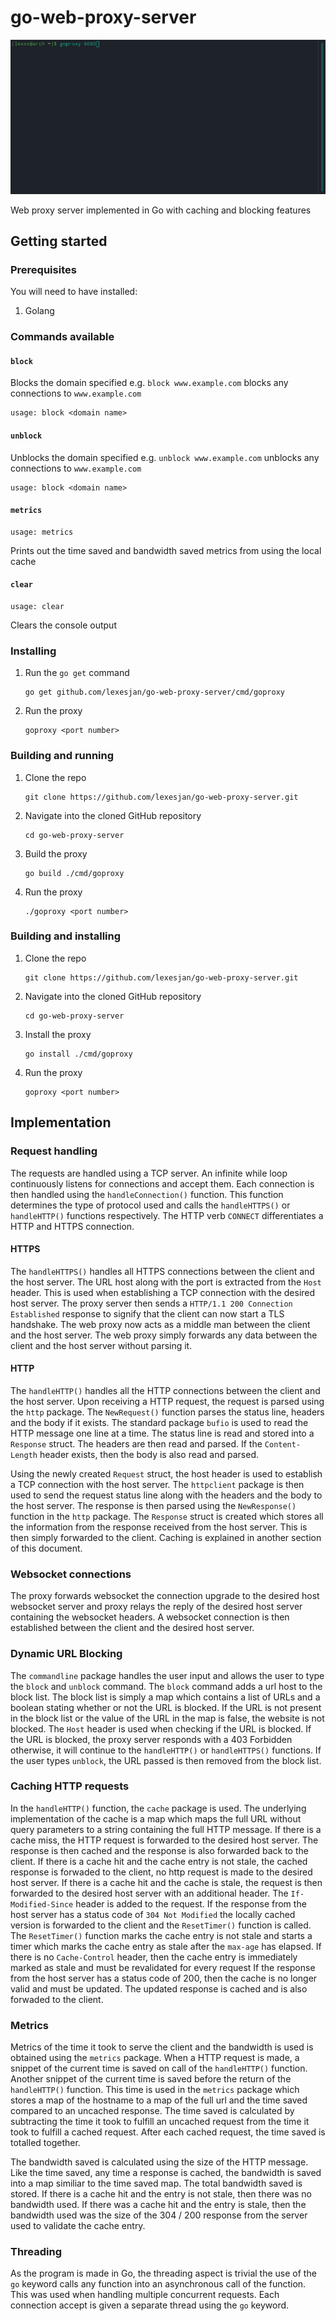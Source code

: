 # go-web-proxy-server

![banner](.github/images/banner.gif)

Web proxy server implemented in Go with caching and blocking features

## Getting started

### Prerequisites

You will need to have installed:

1. Golang

### Commands available

#### `block`

Blocks the domain specified e.g. `block www.example.com` blocks any
connections to `www.example.com`

```
usage: block <domain name>
```

#### `unblock`

Unblocks the domain specified e.g. `unblock www.example.com` unblocks any
connections to `www.example.com`

```
usage: block <domain name>
```

#### `metrics`

```
usage: metrics
```

Prints out the time saved and bandwidth saved metrics from using the local
cache

#### `clear`

```
usage: clear
```

Clears the console output

### Installing

1. Run the `go get` command
   ```
   go get github.com/lexesjan/go-web-proxy-server/cmd/goproxy
   ```
1. Run the proxy
   ```
   goproxy <port number>
   ```

### Building and running

1. Clone the repo
   ```
   git clone https://github.com/lexesjan/go-web-proxy-server.git
   ```
1. Navigate into the cloned GitHub repository
   ```
   cd go-web-proxy-server
   ```
1. Build the proxy
   ```
   go build ./cmd/goproxy
   ```
1. Run the proxy
   ```
   ./goproxy <port number>
   ```

### Building and installing

1. Clone the repo
   ```
   git clone https://github.com/lexesjan/go-web-proxy-server.git
   ```
1. Navigate into the cloned GitHub repository
   ```
   cd go-web-proxy-server
   ```
1. Install the proxy
   ```
   go install ./cmd/goproxy
   ```
1. Run the proxy
   ```
   goproxy <port number>
   ```

## Implementation

### Request handling

The requests are handled using a TCP server. An infinite while loop
continuously listens for connections and accept them. Each connection is then
handled using the `handleConnection()` function. This function determines the
type of protocol used and calls the `handleHTTPS()` or `handleHTTP()`
functions respectively. The HTTP verb `CONNECT` differentiates a HTTP and
HTTPS connection.

#### HTTPS

The `handleHTTPS()` handles all HTTPS connections between the client and the
host server. The URL host along with the port is extracted from the `Host`
header. This is used when establishing a TCP connection with the desired host
server. The proxy server then sends a `HTTP/1.1 200 Connection Established`
response to signify that the client can now start a TLS handshake. The web
proxy now acts as a middle man between the client and the host server. The
web proxy simply forwards any data between the client and the host server
without parsing it.

#### HTTP

The `handleHTTP()` handles all the HTTP connections between the client and
the host server. Upon receiving a HTTP request, the request is parsed using
the `http` package. The `NewRequest()` function parses the status line,
headers and the body if it exists. The standard package `bufio` is used to
read the HTTP message one line at a time. The status line is read and stored
into a `Response` struct. The headers are then read and parsed. If the
`Content-Length` header exists, then the body is also read and parsed.

Using the newly created `Request` struct, the host header is used to
establish a TCP connection with the host server. The `httpclient` package is
then used to send the request status line along with the headers and the body
to the host server. The response is then parsed using the `NewResponse()`
function in the `http` package. The `Response` struct is created which stores
all the information from the response received from the host server. This is
then simply forwarded to the client. Caching is explained in another section
of this document.

### Websocket connections

The proxy forwards websocket the connection upgrade to the desired host
websocket server and proxy relays the reply of the desired host server
containing the websocket headers. A websocket connection is then established
between the client and the desired host server.

### Dynamic URL Blocking

The `commandline` package handles the user input and allows the user to type
the `block` and `unblock` command. The `block` command adds a url host to the
block list. The block list is simply a map which contains a list of URLs and
a boolean stating whether or not the URL is blocked. If the URL is not
present in the block list or the value of the URL in the map is false, the
website is not blocked. The `Host` header is used when checking if the URL is
blocked. If the URL is blocked, the proxy server responds with a 403
Forbidden otherwise, it will continue to the `handleHTTP()` or
`handleHTTPS()` functions. If the user types `unblock`, the URL passed is
then removed from the block list.

### Caching HTTP requests

In the `handleHTTP()` function, the `cache` package is used. The underlying
implementation of the cache is a map which maps the full URL without query
parameters to a string containing the full HTTP message. If there is a cache
miss, the HTTP request is forwarded to the desired host server. The response
is then cached and the response is also forwarded back to the client. If
there is a cache hit and the cache entry is not stale, the cached response is
forwaded to the client, no http request is made to the desired host server.
If there is a cache hit and the cache is stale, the request is then forwarded
to the desired host server with an additional header. The `If-Modified-Since`
header is added to the request. If the response from the host server has a
status code of `304 Not Modified` the locally cached version is forwarded to
the client and the `ResetTimer()` function is called. The `ResetTimer()`
function marks the cache entry is not stale and starts a timer which marks
the cache entry as stale after the `max-age` has elapsed. If there is no
`Cache-Control` header, then the cache entry is immediately marked as stale
and must be revalidated for every request If the response from the host
server has a status code of 200, then the cache is no longer valid and must
be updated. The updated response is cached and is also forwaded to the
client.

### Metrics

Metrics of the time it took to serve the client and the bandwidth is used is
obtained using the `metrics` package. When a HTTP request is made, a snippet
of the current time is saved on call of the `handleHTTP()` function. Another
snippet of the current time is saved before the return of the `handleHTTP()`
function. This time is used in the `metrics` package which stores a map of
the hostname to a map of the full url and the time saved compared to an
uncached response. The time saved is calculated by subtracting the time it
took to fulfill an uncached request from the time it took to fulfill a cached
request. After each cached request, the time saved is totalled together.

The bandwidth saved is calculated using the size of the HTTP message. Like
the time saved, any time a response is cached, the bandwidth is saved into a
map similiar to the time saved map. The total bandwidth saved is stored. If
there is a cache hit and the entry is not stale, then there was no bandwidth
used. If there was a cache hit and the entry is stale, then the bandwidth
used was the size of the 304 / 200 response from the server used to validate
the cache entry.

### Threading

As the program is made in Go, the threading aspect is trivial the use of the
`go` keyword calls any function into an asynchronous call of the function.
This was used when handling multiple concurrent requests. Each connection
accept is given a separate thread using the `go` keyword.
